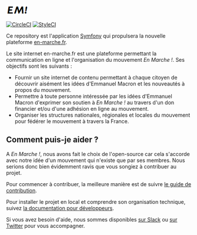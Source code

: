 ![En Marche !, le mouvement d'Emmanuel Macron](https://github.com/EnMarche/en-marche.fr/blob/master/web/logo/small_bg_white.jpg)

[![CircleCI](https://circleci.com/gh/EnMarche/en-marche.fr/tree/master.svg?style=svg)](https://circleci.com/gh/EnMarche/en-marche.fr/tree/master)
[![StyleCI](https://styleci.io/repos/76485630/shield?branch=master)](https://styleci.io/repos/76485630)

Ce repository est l'application [Symfony](http://symfony.com) qui propulsera la nouvelle plateforme
[en-marche.fr](https://en-marche.fr).

Le site internet en-marche.fr est une plateforme permettant la communication en ligne et l'organisation du mouvement
*En Marche !*. Ses objectifs sont les suivants :

- Fournir un site internet de contenu permettant à chaque citoyen de découvrir aisément les idées d'Emmanuel Macron et
  les nouveautés à propos du mouvement.
- Permettre à toute personne intéressée par les idées d'Emmanuel Macron d'exprimer son soutien à *En Marche !* au travers
  d'un don financier et/ou d'une adhésion en ligne au mouvement.
- Organiser les structures nationales, régionales et locales du mouvement pour fédérer le mouvement à travers la France.

## Comment puis-je aider ?

A *En Marche !*, nous avons fait le choix de l'open-source car cela s'accorde avec notre idée d'un mouvement qui
n'existe que par ses membres. Nous serions donc bien évidemment ravis que vous songiez à contribuer au projet.

Pour commencer à contribuer, la meilleure manière est de suivre [le guide de contribution](CONTRIBUTING.md).

Pour installer le projet en local et comprendre son organisation technique, suivez 
[la documentation pour développeurs](docs).

Si vous avez besoin d'aide, nous sommes disponibles [sur Slack](https://slack.en-marche.fr) ou 
[sur Twitter](https://twitter.com/enmarchefr) pour vous accompagner.
